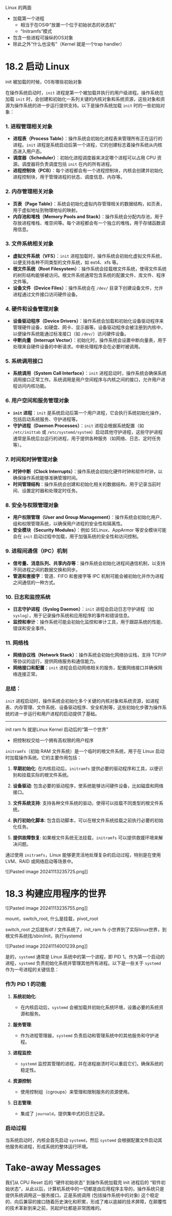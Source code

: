 Linux 的两面
- 加载第一个进程
	- 相当于在OS中“放置一个位于初始状态的状态机”
	- “Initramfs”模式
- 包含一些进程可操纵的OS对象
- 除此之外“什么也没有”（Kernel 就是一个trap handler）

# 18.2 启动 Linux
init 被加载的时候，OS有哪些初始对象

在操作系统启动时，`init` 进程是第一个被加载并执行的用户级进程。操作系统在加载 `init` 时，会创建和初始化一系列关键的内核对象和系统资源，这些对象和资源为操作系统的进一步运行提供支持。以下是操作系统加载 `init` 时的一些初始对象：

### 1. **进程管理相关对象**
   - **进程表（Process Table）**：操作系统会初始化进程表来管理所有正在运行的进程。`init` 进程是系统启动后第一个进程，它的创建标志着操作系统从内核态进入用户态。
   - **调度器（Scheduler）**：初始化进程调度器来决定哪个进程可以占用 CPU 资源。调度器将负责调度包括 `init` 在内的所有进程。
   - **进程控制块（PCB）**：每个进程都会有一个进程控制块，内核会创建并初始化进程控制块，用于管理进程的状态、调度信息、内存等。

### 2. **内存管理相关对象**
   - **页表（Page Table）**：系统会初始化虚拟内存管理相关的数据结构，如页表，用于虚拟地址到物理地址的映射。
   - **内存池和堆栈（Memory Pools and Stack）**：操作系统会分配内存池，用于存放进程堆栈、堆空间等。每个进程都会有一个独立的堆栈，用于存储函数调用信息。

### 3. **文件系统相关对象**
   - **虚拟文件系统（VFS）**：`init` 进程加载时，操作系统会初始化虚拟文件系统，以便支持各种不同类型的文件系统，如 ext4、xfs 等。
   - **根文件系统（Root Filesystem）**：操作系统会挂载根文件系统，使得文件系统的树形结构能够被访问。根文件系统通常包含系统的配置文件、库文件、程序文件等。
   - **设备文件（Device Files）**：操作系统会在 `/dev/` 目录下创建设备文件，允许进程通过文件接口访问硬件设备。

### 4. **硬件和设备管理对象**
   - **设备驱动程序（Device Drivers）**：操作系统会加载和初始化设备驱动程序来管理硬件设备，如硬盘、网卡、显示器等。设备驱动程序会被注册到内核中，以便操作系统能通过标准接口（如 `/dev/`）访问硬件设备。
   - **中断向量（Interrupt Vector）**：初始化时，操作系统会设置中断向量表，用于处理来自硬件设备的中断请求。中断处理程序会在必要时被调用。

### 5. **系统调用接口**
   - **系统调用（System Call Interface）**：`init` 进程启动时，操作系统会确保系统调用接口正常工作。系统调用是用户空间程序与内核之间的接口，允许用户进程访问内核功能。
   
### 6. **用户空间和服务管理对象**
   - **`init` 进程**：`init` 是系统启动后第一个用户进程，它会执行系统初始化操作，包括启动系统服务、守护进程等。
   - **守护进程（Daemon Processes）**：`init` 进程会根据系统配置（如 `/etc/inittab` 或 `/etc/systemd/system`）启动其他守护进程，这些守护进程通常是系统后台运行的进程，用于提供各种服务（如网络、日志、定时任务等）。

### 7. **时间和时钟管理对象**
   - **时钟中断（Clock Interrupts）**：操作系统会初始化硬件时钟和软件时钟，以确保操作系统能够准确管理时间。
   - **时间管理结构**：操作系统会创建和初始化相关的数据结构，用于记录当前时间、设置定时器和处理定时任务。

### 8. **安全与权限管理对象**
   - **用户权限管理（User and Group Management）**：操作系统会初始化用户、组和权限管理系统，以确保用户进程的安全性和隔离性。
   - **安全模块（Security Modules）**：例如 SELinux、AppArmor 等安全模块可能会在 `init` 启动过程中加载，用于加强系统的安全性和访问控制。

### 9. **进程间通信（IPC）机制**
   - **信号量、消息队列、共享内存等**：操作系统会初始化进程间通信机制，以支持不同进程之间的数据交换和同步。
   - **管道和套接字**：管道、FIFO 和套接字等 IPC 机制可能会被初始化并作为进程之间通信的一种方式。

### 10. **日志和监控系统**
   - **日志守护进程（Syslog Daemon）**：`init` 进程会启动日志守护进程（如 `syslog`），用于记录操作系统和应用程序的事件和错误信息。
   - **监控和审计**：操作系统可能会初始化监控和审计工具，用于跟踪系统的性能、错误和安全事件。

### 11. **网络栈**
   - **网络协议栈（Network Stack）**：操作系统会初始化网络协议栈，支持 TCP/IP 等协议的运行，提供网络服务和通信能力。
   - **网络接口和配置**：`init` 进程会启动网络相关的服务，配置网络接口并确保网络连接正常。

### 总结：
`init` 进程启动时，操作系统会初始化多个关键的内核对象和系统资源，如进程表、内存管理、文件系统、设备驱动程序、安全机制等，这些初始化步骤为操作系统的进一步运行和用户进程的启动提供了基础。

---

init ram fs
就是Linux Kernel 启动后的“第一个世界”
- 把控制权交给一个拥有高权限的用户程序

`initramfs`（初始 RAM 文件系统）是一个临时的根文件系统，用于在 Linux 启动时加载操作系统。它的主要作用包括：

1. **早期初始化**: 在内核启动后，`initramfs` 提供必要的驱动程序和工具，以便识别和挂载实际的根文件系统。

2. **设备驱动**: 包含必要的驱动程序，使系统能够访问硬件设备，比如磁盘和网络接口。

3. **文件系统支持**: 支持各种文件系统的驱动，使得可以挂载不同类型的根文件系统。

4. **执行初始化脚本**: 包含启动脚本，可以在根文件系统挂载之前执行必要的初始化任务。

5. **提供故障恢复**: 如果根文件系统无法挂载，`initramfs` 可以提供救援环境来解决问题。

通过使用 `initramfs`，Linux 能够更灵活地处理复杂的启动过程，特别是在使用 LVM、RAID 或网络启动等场景中。

![[Pasted image 20241113235725.png]]

# 18.3 构建应用程序的世界
![[Pasted image 20241113235755.png]]


mount，switch_root,
什么是挂载，pivot_root

switch_root 之后就有df / 文件系统了，init_ram fs 小世界到了实际linux世界，到根文件系统找/sbin/init，执行systemd

![[Pasted image 20241114001239.png]]


是的，`systemd` 通常是 Linux 系统中的第一个进程，即 PID 1。作为第一个启动的进程，`systemd` 负责初始化系统并管理其他所有进程。以下是一些关于 `systemd` 作为一号进程的关键信息：

### 作为 PID 1 的功能

1. **系统初始化**:
   - 在内核启动后，`systemd` 会被加载并初始化系统环境，设置必要的系统资源和服务。

2. **服务管理**:
   - 作为进程管理器，`systemd` 负责启动和管理系统中的其他服务和守护进程。

3. **进程监控**:
   - `systemd` 监控其管理的进程，并在进程崩溃时可以重启它们，确保系统的稳定性。

4. **资源控制**:
   - 使用控制组（cgroups）来管理和限制服务的资源使用。

5. **日志管理**:
   - 集成了 `journald`，提供集中式的日志记录。

### 启动过程

当系统启动时，内核会首先启动 `systemd`，然后 `systemd` 会根据配置文件启动其他服务和进程，形成系统的整体运行环境。

# Take-away Messages

我们从 CPU Reset 后的 “硬件初始状态” 到操作系统加载完 init 进程后的 “软件初始状态”，从此以后，计算机系统中的一切都是由应用程序主导的，操作系统只是提供系统调用这一服务接口。正是系统调用 (包括操作系统中的对象) 这个稳定的、向后兼容的接口随着历史演化和积累，形成了难以逾越的技术屏障，在颠覆性的技术革新到来之前，另起炉灶都是非常困难的。





